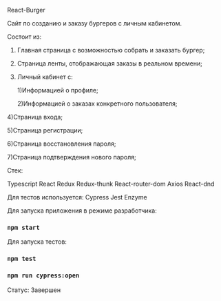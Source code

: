 
React-Burger

Сайт по созданию и заказу бургеров с личным кабинетом. 

Состоит из:

1) Главная страница с возможностью собрать и заказать бургер; 
2) Страница ленты, отображающая заказы в реальном времени;
3) Личный кабинет с:


    1)Информацией о профиле;


    2)Информацией о заказах конкретного пользователя;


4)Страница входа;

5)Страница регистрации;

6)Страница восстановления пароля;

7)Страница подтверждения нового пароля;

Стек:

Typescript
React
Redux
Redux-thunk
React-router-dom
Axios
React-dnd

Для тестов используется:
Cypress
Jest
Enzyme

Для запуска приложения в режиме разработчика:
### `npm start`
Для запуска тестов:
### `npm test`
### `npm run cypress:open`

Статус: Завершен

